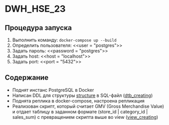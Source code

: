 # DWH_HSE_23

## Процедура запуска

1. Выполнить команду: `docker-compose up --build`
2. Определить пользователя: <<user = "postgres">>
3. Задать пароль: <<password = "postgres">>
4. Задать host: <<host = "localhost">>
5. Задать port: <<port = "5432">>

## Содержание

- Поднят инстанс PostgreSQL в Docker
- Написан DDL для структуры [structure]([structure.com](https://github.com/hdrbv/DWH_HSE_23/blob/main/structure.png)) в SQL-файл ([dtb_creating](https://github.com/hdrbv/DWH_HSE_23/blob/main/dtb_creating.sql))
- Поднята реплика в docker-compose, настроена репликация
- Реализован скрипт, который считает GMV (Gross Merchandise Value) и отдает таблицу в заданном формате (store_id | category_id | sales_sum) с превращением скрипта выше во view ([view_creating](https://github.com/hdrbv/DWH_HSE_23/blob/main/view_creating.sql))
